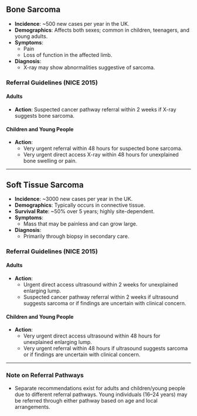 ## Bone Sarcoma

- **Incidence**: ~500 new cases per year in the UK.
- **Demographics**: Affects both sexes; common in children, teenagers, and young adults.
- **Symptoms**: 
  - Pain 
  - Loss of function in the affected limb.
- **Diagnosis**: 
  - X-ray may show abnormalities suggestive of sarcoma.

### Referral Guidelines (NICE 2015)

#### Adults
- **Action**: Suspected cancer pathway referral within 2 weeks if X-ray suggests bone sarcoma.

#### Children and Young People
- **Action**: 
  - Very urgent referral within 48 hours for suspected bone sarcoma.
  - Very urgent direct access X-ray within 48 hours for unexplained bone swelling or pain.

---

## Soft Tissue Sarcoma

- **Incidence**: ~3000 new cases per year in the UK.
- **Demographics**: Typically occurs in connective tissue.
- **Survival Rate**: ~50% over 5 years; highly site-dependent.
- **Symptoms**: 
  - Mass that may be painless and can grow large.
- **Diagnosis**: 
  - Primarily through biopsy in secondary care.

### Referral Guidelines (NICE 2015)

#### Adults
- **Action**: 
  - Urgent direct access ultrasound within 2 weeks for unexplained enlarging lump.
  - Suspected cancer pathway referral within 2 weeks if ultrasound suggests sarcoma or if findings are uncertain with clinical concern.

#### Children and Young People
- **Action**: 
  - Very urgent direct access ultrasound within 48 hours for unexplained enlarging lump.
  - Very urgent referral within 48 hours if ultrasound suggests sarcoma or if findings are uncertain with clinical concern.

---

### Note on Referral Pathways
- Separate recommendations exist for adults and children/young people due to different referral pathways. Young individuals (16–24 years) may be referred through either pathway based on age and local arrangements.